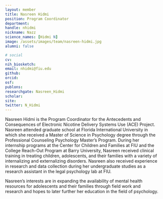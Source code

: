 ```yaml
---
layout: member
title: Nasreen Hidmi
position: Program Coordinator
department:
handle: nhidmi
nickname: Nazz
science_names: [Hidmi N]
image: /assets/images/team/nasreen-hidmi.jpg
alumni: false

# social
cv:
nih_biosketch:
email: nhidmi@fiu.edu
github:
orcid:
osf:
publons:
researchgate: Nasreen_Hidmi
scholar:
site:
twitter: N_Hidmi
---
```

Nasreen Hidmi is the Program Coordinator for the Antecedents and Consequences of Electronic Nicotine Delivery Systems Use (ACE) Project. Nasreen attended graduate school at Florida International University in which she received a Master of Science in Psychology degree through the Professional Counseling Psychology Master’s Program. During her internship programs at the Center for Children and Families at FIU and the College Reach-Out Program at Barry University, Nasreen received clinical training in treating children, adolescents, and their families with a variety of internalizing and externalizing disorders. Nasreen also received experience in research and data collection during her undergraduate studies as a research assistant in the legal psychology lab at FIU.

Nasreen’s interests are in expanding the availability of mental health resources for adolescents and their families through field work and research and hopes to later further her education in the field of psychology.
